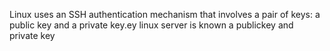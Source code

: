 Linux uses an SSH authentication mechanism that involves a pair of keys: a public key and a private key.ey
linux server is known a publickey and private key
